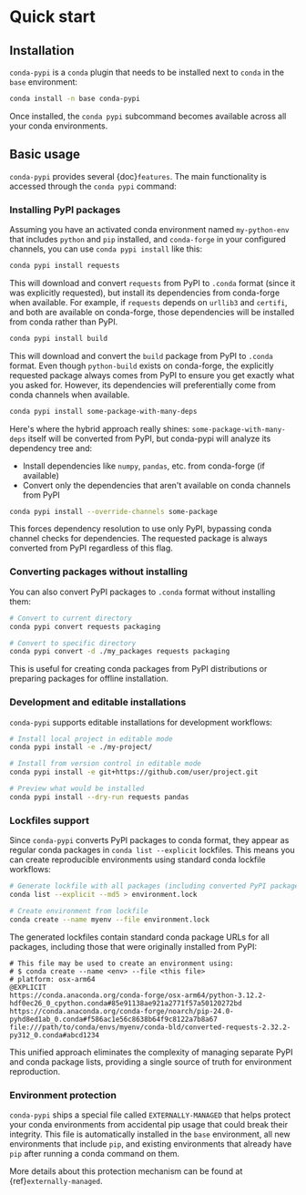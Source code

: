 # Quick start

## Installation

`conda-pypi` is a `conda` plugin that needs to be installed next to
`conda` in the `base` environment:

```bash
conda install -n base conda-pypi
```

Once installed, the `conda pypi` subcommand becomes available across all your
conda environments.

## Basic usage

`conda-pypi` provides several {doc}`features`. The main functionality is
accessed through the `conda pypi` command:

### Installing PyPI packages

Assuming you have an activated conda environment named `my-python-env` that
includes `python` and `pip` installed, and `conda-forge` in your configured
channels, you can use `conda pypi install` like this:

```bash
conda pypi install requests
```

This will download and convert `requests` from PyPI to `.conda` format
(since it was explicitly requested), but install its dependencies from
conda-forge when available. For example, if `requests` depends on `urllib3`
and `certifi`, and both are available on conda-forge, those dependencies will
be installed from conda rather than PyPI.

```bash
conda pypi install build
```

This will download and convert the `build` package from PyPI to `.conda`
format. Even though `python-build` exists on conda-forge, the explicitly
requested package always comes from PyPI to ensure you get exactly what you
asked for. However, its dependencies will preferentially come from conda
channels when available.

```bash
conda pypi install some-package-with-many-deps
```

Here's where the hybrid approach really shines:
`some-package-with-many-deps` itself will be converted from PyPI, but
conda-pypi will analyze its dependency tree and:
- Install dependencies like `numpy`, `pandas`, etc. from conda-forge (if
  available)
- Convert only the dependencies that aren't available on conda channels from
  PyPI

```bash
conda pypi install --override-channels some-package
```

This forces dependency resolution to use only PyPI, bypassing conda channel
checks for dependencies. The requested package is always converted from PyPI
regardless of this flag.

### Converting packages without installing

You can also convert PyPI packages to `.conda` format without installing
them:

```bash
# Convert to current directory
conda pypi convert requests packaging

# Convert to specific directory
conda pypi convert -d ./my_packages requests packaging
```

This is useful for creating conda packages from PyPI distributions or
preparing packages for offline installation.

### Development and editable installations

`conda-pypi` supports editable installations for development workflows:

```bash
# Install local project in editable mode
conda pypi install -e ./my-project/

# Install from version control in editable mode
conda pypi install -e git+https://github.com/user/project.git

# Preview what would be installed
conda pypi install --dry-run requests pandas
```


### Lockfiles support

Since `conda-pypi` converts PyPI packages to conda format, they appear as
regular conda packages in `conda list --explicit` lockfiles. This means you
can create reproducible environments using standard conda lockfile workflows:

```bash
# Generate lockfile with all packages (including converted PyPI packages)
conda list --explicit --md5 > environment.lock

# Create environment from lockfile
conda create --name myenv --file environment.lock
```

The generated lockfiles contain standard conda package URLs for all packages,
including those that were originally installed from PyPI:

```
# This file may be used to create an environment using:
# $ conda create --name <env> --file <this file>
# platform: osx-arm64
@EXPLICIT
https://conda.anaconda.org/conda-forge/osx-arm64/python-3.12.2-hdf0ec26_0_cpython.conda#85e91138ae921a2771f57a50120272bd
https://conda.anaconda.org/conda-forge/noarch/pip-24.0-pyhd8ed1ab_0.conda#f586ac1e56c8638b64f9c8122a7b8a67
file:///path/to/conda/envs/myenv/conda-bld/converted-requests-2.32.2-py312_0.conda#abcd1234
```

This unified approach eliminates the complexity of managing separate PyPI and
conda package lists, providing a single source of truth for environment
reproduction.

### Environment protection

`conda-pypi` ships a special file called `EXTERNALLY-MANAGED` that helps
protect your conda environments from accidental pip usage that could break
their integrity. This file is automatically installed in the `base`
environment, all new environments that include `pip`, and existing
environments that already have `pip` after running a conda command on them.

More details about this protection mechanism can be found at
{ref}`externally-managed`.
